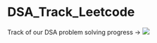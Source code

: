# DSA_Track_Leetcode
Track of our DSA problem solving progress ->
![](https://leetcard.jacoblin.cool/YASHKUMAR99?ext=heatmap)
